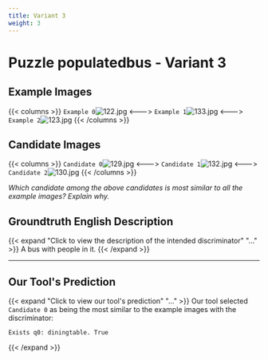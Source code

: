 ```yaml
---
title: Variant 3
weight: 3
---
```


# Puzzle populatedbus - Variant 3

## Example Images
{{< columns >}}
`Example 0`![122.jpg](/natscene_data/images/122.jpg)
<--->
`Example 1`![133.jpg](/natscene_data/images/133.jpg)
<--->
`Example 2`![123.jpg](/natscene_data/images/123.jpg)
{{< /columns >}}

## Candidate Images
{{< columns >}}
`Candidate 0`![129.jpg](/natscene_data/images/129.jpg)
<--->
`Candidate 1`![132.jpg](/natscene_data/images/132.jpg)
<--->
`Candidate 2`![130.jpg](/natscene_data/images/130.jpg)
{{< /columns >}}

*Which candidate among the above candidates is most similar to all the example images? Explain why.*

## Groundtruth English Description

{{< expand "Click to view the description of the intended discriminator" "..." >}}
A bus with people in it.
{{< /expand >}}

---



## Our Tool's Prediction

{{< expand "Click to view our tool's prediction" "..." >}}
Our tool selected `Candidate 0` as being the most similar to the example images with the discriminator:
```plaintext
Exists q0: diningtable. True
```
{{< /expand >}}
